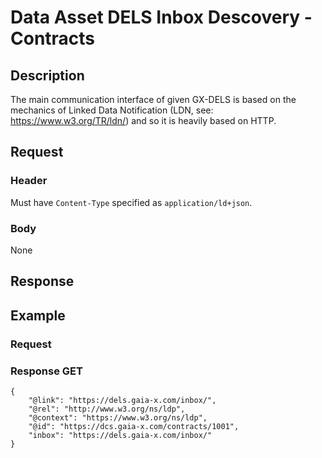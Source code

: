 # Data Asset DELS Inbox Descovery - Contracts

## Description

The main communication interface of given GX-DELS is based on the mechanics of Linked Data Notification
(LDN, see: https://www.w3.org/TR/ldn/) and so it is heavily based on HTTP.

## Request

### Header

Must have `Content-Type` specified as `application/ld+json`.

### Body

None

## Response

## Example

### Request

### Response GET

```
{
    "@link": "https://dels.gaia-x.com/inbox/",
    "@rel": "http://www.w3.org/ns/ldp",
    "@context": "https://www.w3.org/ns/ldp",
    "@id": "https://dcs.gaia-x.com/contracts/1001",
    "inbox": "https://dels.gaia-x.com/inbox/"
}
```
